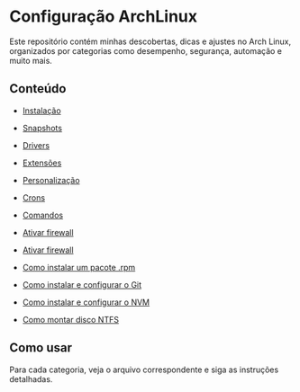# Configuração ArchLinux

Este repositório contém minhas descobertas, dicas e ajustes no Arch Linux, organizados por categorias como desempenho, segurança, automação e muito mais.

## Conteúdo

- [Instalação](instalação/archlinux.md)

- [Snapshots](snapshots/snapshots_btrfs.md)

- [Drivers](drivers/menu.md)

- [Extensões](extensões/menu.md)

- [Personalização](personalização/menu.md)

- [Crons](cron/menu.md)

- [Comandos](comandos/comandos.md)

- [Ativar firewall](segurança/secureboot.md)
- [Ativar firewall](segurança/firewall.md)

- [Como instalar um pacote .rpm](pacotes/rpm.md)

- [Como instalar e configurar o Git](desenvolvimento/git.md)

- [Como instalar e configurar o NVM](desenvolvimento/nvm.md)

- [Como montar disco NTFS](sistemas_arquivos/ntfs.md)

## Como usar
Para cada categoria, veja o arquivo correspondente e siga as instruções detalhadas.